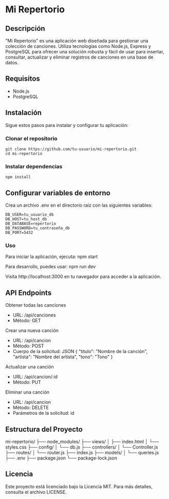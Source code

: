 # Mi Repertorio

## Descripción
"Mi Repertorio" es una aplicación web diseñada para gestionar una colección de canciones. Utiliza tecnologías como Node.js, Express y PostgreSQL para ofrecer una solución robusta y fácil de usar para insertar, consultar, actualizar y eliminar registros de canciones en una base de datos.

## Requisitos
- Node.js
- PostgreSQL

## Instalación
Sigue estos pasos para instalar y configurar tu aplicación:

### Clonar el repositorio

    git clone https://github.com/tu-usuario/mi-repertorio.git
    cd mi-repertorio

### Instalar dependencias

    npm install

## Configurar variables de entorno
Crea un archivo .env en el directorio raíz con las siguientes variables:

    DB_USER=tu_usuario_db
    DB_HOST=tu_host_db
    DB_DATABASE=repertorio
    DB_PASSWORD=tu_contraseña_db
    DB_PORT=5432

### Uso
Para iniciar la aplicación, ejecuta:
    npm start

Para desarrollo, puedes usar:
npm run dev

Visita http://localhost:3000 en tu navegador para acceder a la aplicación.

## API Endpoints
Obtener todas las canciones
* URL: /api/canciones
* Método: GET

Crear una nueva canción
* URL: /api/cancion
* Método: POST
* Cuerpo de la solicitud:
    JSON
    {
    "titulo": "Nombre de la canción",
    "artista": "Nombre del artista",
    "tono": "Tono"
    }

Actualizar una canción
* URL: /api/cancion/:id
* Método: PUT

Eliminar una canción
* URL: /api/cancion
* Método: DELETE
* Parámetros de la solicitud: id

## Estructura del Proyecto
 
 mi-repertorio/
├── node_modules/
├── views/
│   ├── index.html
│   └── styles.css
├── config/
│   └── db.js
├── controllers/
│   └── Controller.js
├── routes/
│   └── router.js
├── index.js
├── models/
│   └── queries.js
├── .env
├── package.json
└── package-lock.json

## Licencia
Este proyecto está licenciado bajo la Licencia MIT. Para más detalles, consulta el archivo LICENSE.